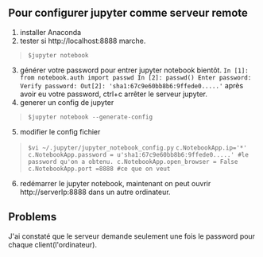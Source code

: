 ## Pour configurer jupyter comme serveur remote
1. installer Anaconda
2. tester si http://localhost:8888 marche.
> `$jupyter notebook`
3. générer votre password pour entrer jupyter notebook bientôt.
`In [1]: from notebook.auth import passwd
In [2]: passwd()
Enter password:
Verify password:
Out[2]: 'sha1:67c9e60bb8b6:9ffede0.....'`
après avoir eu votre password, ctrl+c arrêter le serveur jupyter.
4. generer un config de jupyter
> `$jupyter notebook --generate-config`
5. modifier le config fichier
> `$vi ~/.jupyter/jupyter_notebook_config.py`
> `c.NotebookApp.ip='*'
c.NotebookApp.password = u'sha1:67c9e60bb8b6:9ffede0.....' #le password qu'on a obtenu.
c.NotebookApp.open_browser = False
c.NotebookApp.port =8888 #ce que on veut `
6. redémarrer le jupyter notebook, maintenant on peut ouvrir http://serverIp:8888 dans un autre ordinateur.

## Problems
J'ai constaté que le serveur demande seulement une fois le password pour chaque client(l'ordinateur). 
